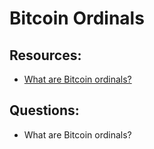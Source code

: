 # Bitcoin Ordinals

## Resources:

* [What are Bitcoin ordinals?](https://cointelegraph.com/explained/what-are-bitcoin-ordinals)

## Questions:

* What are Bitcoin ordinals?
